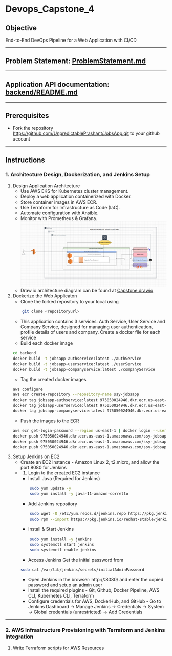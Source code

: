 # Devops_Capstone_4

## Objective
 End-to-End DevOps Pipeline for a Web Application with CI/CD

---

## Problem Statement: [ProblemStatement.md](ProblemStatement.md)

---

## Application API documentation: [backend/README.md](backend/README.md)

---

## Prerequisites
- Fork the repository https://github.com/UnpredictablePrashant/JobsApp.git to your github account

---

## Instructions

### 1. Architecture Design, Dockerization, and Jenkins Setup
1. Design Application Architecture
    - Use AWS EKS for Kubernetes cluster management.
    - Deploy a web application containerized with Docker.
    - Store container images in AWS ECR.
    - Use Terraform for Infrastructure as Code (IaC).
    - Automate configuration with Ansible.
    - Monitor with Prometheus & Grafana.
    ![Architecture.png](Images/Architecture.png)
    - Draw.io architecture diagram can be found at [Capstone.drawio](Capstone.drawio)
2. Dockerize the Web Applicaton
    - Clone the forked repository to your local using 
    ```bash
        git clone <repositoryurl>
    ```
    - This application contains 3 services: Auth Service, User Service and Company Service, designed for managing user authentication, profile details of users and company. Create a docker file for each service
    - Build each docker image
    ``` bash
    cd backend
    docker build -t jobsapp-authservice:latest ./authService
    docker build -t jobsapp-userservice:latest ./userService
    docker build -t jobsapp-companyservice:latest ./companyService
    ```
    - Tag the created docker images
    ``` bash
    aws configure
    aws ecr create-repository --repository-name ssy-jobsapp
    docker tag jobsapp-authservice:latest 975050024946.dkr.ecr.us-east-1.amazonaws.com/ssy-jobsapp:jobsapp-authservice
    docker tag jobsapp-userservice:latest 975050024946.dkr.ecr.us-east-1.amazonaws.com/ssy-jobsapp:jobsapp-userservice
    docker tag jobsapp-companyservice:latest 975050024946.dkr.ecr.us-east-1.amazonaws.com/ssy-jobsapp:jobsapp-companyservice
    ```
    - Push the images to the ECR
    ``` bash
    aws ecr get-login-password --region us-east-1 | docker login --username AWS --password-stdin 975050024946.dkr.ecr.us-east-1.amazonaws.com
    docker push 975050024946.dkr.ecr.us-east-1.amazonaws.com/ssy-jobsapp:jobsapp-authservice
    docker push 975050024946.dkr.ecr.us-east-1.amazonaws.com/ssy-jobsapp:jobsapp-userservice
    docker push 975050024946.dkr.ecr.us-east-1.amazonaws.com/ssy-jobsapp:jobsapp-companyservice
    ```
3. Setup Jenkins on EC2
    - Create an EC2 instance - Amazon Linux 2, t2.micro, and allow the port 8080 for Jenkins
    - 1. Login to the created EC2 instance
        - Install Java (Required for Jenkins)
        ```bash
            sudo yum update -y
            sudo yum install -y java-11-amazon-corretto
        ```
        - Add Jenkins repository
        ```bash
            sudo wget -O /etc/yum.repos.d/jenkins.repo https://pkg.jenkins.io/redhat-stable/jenkins.repo
            sudo rpm --import https://pkg.jenkins.io/redhat-stable/jenkins.io-2023.key
        ```
        - Install & Start Jenkins
        ```bash
            sudo yum install -y jenkins
            sudo systemctl start jenkins
            sudo systemctl enable jenkins
        ```
        - Access Jenkins
        Get the initial password from 
        ```bash
        sudo cat /var/lib/jenkins/secrets/initialAdminPassword
        ```
        - Open Jenkins in the browser: http://<ipaddress>:8080/ and enter the copied password and setup an admin user
        - Install the required plugins - Git, Github, Docker Pipeline, AWS CLI, Kubernetes CLI, Terraform
        - Configure credentials for AWS, DockerHub, and GitHub - Go to Jenkins Dashboard -> Manage Jenkins -> Credentials -> System -> Global credentials (unrestricted) -> Add Credentials

---

### 2. AWS Infrastructure Provisioning with Terraform and Jenkins Integration
1. Write Terraform scripts for AWS Resources
